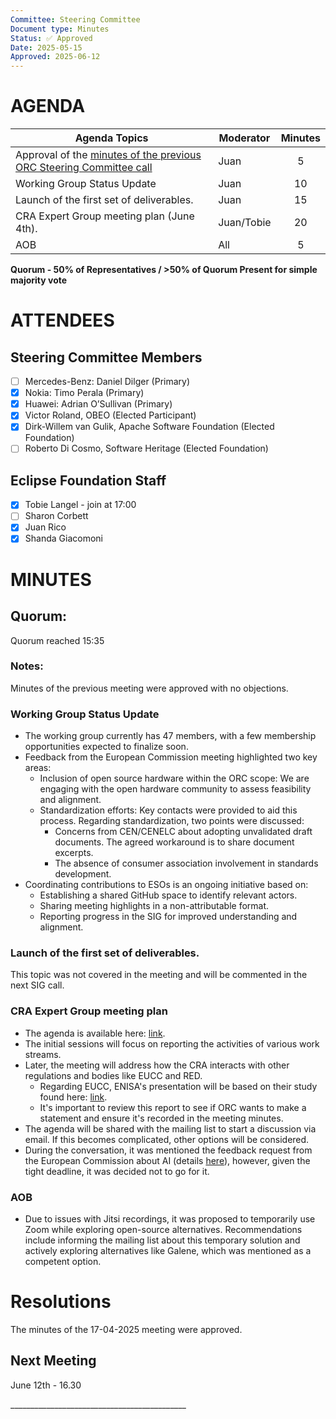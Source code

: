 ```yaml
---
Committee: Steering Committee
Document type: Minutes
Status: ✅ Approved
Date: 2025-05-15
Approved: 2025-06-12
---
```


# AGENDA

| Agenda Topics | Moderator | Minutes |
| ----- | ----- | :---: |
| Approval of the [minutes of the previous ORC Steering Committee call](https://docs.google.com/document/d/1wsh4lOhpnoFBFlSKi3fep2VfMiBRiyLSyRp7lc5NY2o/edit?usp=sharing) | Juan | 5 |
| Working Group Status Update | Juan | 10 |
| Launch of the first set of deliverables. | Juan | 15 |
| CRA Expert Group meeting plan (June 4th). | Juan/Tobie | 20 |
| AOB | All | 5 |

**Quorum \- 50% of Representatives / \>50% of Quorum Present for simple majority vote**  
 

# ATTENDEES

## Steering Committee Members

- [ ] Mercedes-Benz:  Daniel Dilger (Primary)  
- [x] Nokia: Timo Perala (Primary)  
- [x] Huawei: Adrian O’Sullivan (Primary)  
- [x] Victor Roland, OBEO (Elected Participant)  
- [x] Dirk-Willem van Gulik, Apache Software Foundation (Elected Foundation)  
- [ ] Roberto Di Cosmo, Software Heritage (Elected Foundation)

## Eclipse Foundation Staff

- [x] Tobie Langel \- join at 17:00  
- [ ] Sharon Corbett  
- [x] Juan Rico  
- [x] Shanda Giacomoni

# MINUTES

## Quorum: 

Quorum reached 15:35

### Notes:

Minutes of the previous meeting were approved with no objections.

### Working Group Status Update

* The working group currently has 47 members, with a few membership opportunities expected to finalize soon.  
* Feedback from the European Commission meeting highlighted two key areas:  
  * Inclusion of open source hardware within the ORC scope: We are engaging with the open hardware community to assess feasibility and alignment.  
  * Standardization efforts: Key contacts were provided to aid this process. Regarding standardization, two points were discussed:  
    * Concerns from CEN/CENELC about adopting unvalidated draft documents. The agreed workaround is to share document excerpts.  
    * The absence of consumer association involvement in standards development.  
* Coordinating contributions to ESOs is an ongoing initiative based on:  
  * Establishing a shared GitHub space to identify relevant actors.  
  * Sharing meeting highlights in a non-attributable format.  
  * Reporting progress in the SIG for improved understanding and alignment.

### Launch of the first set of deliverables.

This topic was not covered in the meeting and will be commented in the next SIG call.

### CRA Expert Group meeting plan

- The agenda is available here: [link](https://ec.europa.eu/transparency/expert-groups-register/screen/meetings/consult?lang=en).  
- The initial sessions will focus on reporting the activities of various work streams.  
- Later, the meeting will address how the CRA interacts with other regulations and bodies like EUCC and RED.  
  - Regarding EUCC, ENISA's presentation will be based on their study found here: [link](https://certification.enisa.europa.eu/publications/cyber-resilience-act-implementation-eucc-and-its-applicable-technical-elements_en).  
  - It's important to review this report to see if ORC wants to make a statement and ensure it's recorded in the meeting minutes.  
- The agenda will be shared with the mailing list to start a discussion via email. If this becomes complicated, other options will be considered.  
- During the conversation, it was mentioned the feedback request from the European Commission about AI (details [here](https://digital-strategy.ec.europa.eu/en/news/commission-seeks-input-clarify-rules-general-purpose-ai-models)), however, given the tight deadline, it was decided not to go for it.

### AOB

- Due to issues with Jitsi recordings, it was proposed to temporarily use Zoom while exploring open-source alternatives. Recommendations include informing the mailing list about this temporary solution and actively exploring alternatives like Galene, which was mentioned as a competent option.

# Resolutions

The minutes of the 17-04-2025 meeting were approved.

## Next Meeting

June 12th \- 16.30

\_\_\_\_\_\_\_\_\_\_\_\_\_\_\_\_\_\_\_\_\_\_\_\_\_\_\_\_\_\_\_\_\_\_\_\_\_\_\_\_\_\_\_\_